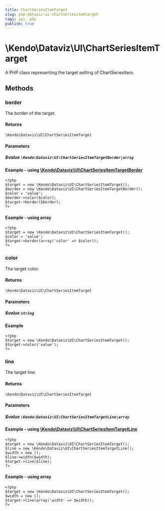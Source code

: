 ```yaml
---
title: ChartSeriesItemTarget
slug: php-dataviz-ui-chartseriesitemtarget
tags: api, php
publish: true
---
```


# \Kendo\Dataviz\UI\ChartSeriesItemTarget

A PHP class representing the target setting of ChartSeriesItem.


## Methods

### border

The border of the target.

#### Returns
`\Kendo\Dataviz\UI\ChartSeriesItemTarget`

#### Parameters

##### $value `\Kendo\Dataviz\UI\ChartSeriesItemTargetBorder|array`


#### Example - using [\Kendo\Dataviz\UI\ChartSeriesItemTargetBorder](/api/wrappers/php/Kendo/Dataviz/UI/ChartSeriesItemTargetBorder)
    <?php
    $target = new \Kendo\Dataviz\UI\ChartSeriesItemTarget();
    $border = new \Kendo\Dataviz\UI\ChartSeriesItemTargetBorder();
    $color = 'value';
    $border->color($color);
    $target->border($border);
    ?>

#### Example - using array

    <?php
    $target = new \Kendo\Dataviz\UI\ChartSeriesItemTarget();
    $color = 'value';
    $target->border(array('color' => $color));
    ?>

### color
The target color.

#### Returns
`\Kendo\Dataviz\UI\ChartSeriesItemTarget`

#### Parameters

##### $value `string`



#### Example 
    <?php
    $target = new \Kendo\Dataviz\UI\ChartSeriesItemTarget();
    $target->color('value');
    ?>

### line

The target line.

#### Returns
`\Kendo\Dataviz\UI\ChartSeriesItemTarget`

#### Parameters

##### $value `\Kendo\Dataviz\UI\ChartSeriesItemTargetLine|array`


#### Example - using [\Kendo\Dataviz\UI\ChartSeriesItemTargetLine](/api/wrappers/php/Kendo/Dataviz/UI/ChartSeriesItemTargetLine)
    <?php
    $target = new \Kendo\Dataviz\UI\ChartSeriesItemTarget();
    $line = new \Kendo\Dataviz\UI\ChartSeriesItemTargetLine();
    $width = new ();
    $line->width($width);
    $target->line($line);
    ?>

#### Example - using array

    <?php
    $target = new \Kendo\Dataviz\UI\ChartSeriesItemTarget();
    $width = new ();
    $target->line(array('width' => $width));
    ?>

